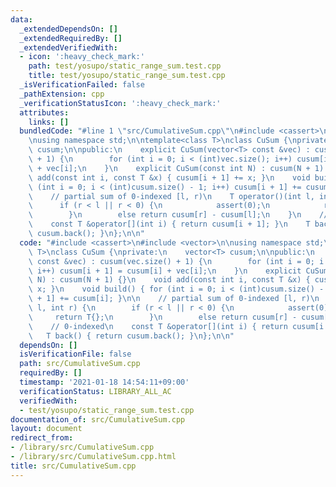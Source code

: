 ```yaml
---
data:
  _extendedDependsOn: []
  _extendedRequiredBy: []
  _extendedVerifiedWith:
  - icon: ':heavy_check_mark:'
    path: test/yosupo/static_range_sum.test.cpp
    title: test/yosupo/static_range_sum.test.cpp
  _isVerificationFailed: false
  _pathExtension: cpp
  _verificationStatusIcon: ':heavy_check_mark:'
  attributes:
    links: []
  bundledCode: "#line 1 \"src/CumulativeSum.cpp\"\n#include <cassert>\n#include <vector>\n\
    \nusing namespace std;\n\ntemplate<class T>\nclass CuSum {\nprivate:\n    vector<T>\
    \ cusum;\n\npublic:\n    explicit CuSum(vector<T> const &vec) : cusum(vec.size()\
    \ + 1) {\n        for (int i = 0; i < (int)vec.size(); i++) cusum[i + 1] = cusum[i]\
    \ + vec[i];\n    }\n    explicit CuSum(const int N) : cusum(N + 1) {}\n    void\
    \ add(const int i, const T &x) { cusum[i + 1] += x; }\n    void build() { for\
    \ (int i = 0; i < (int)cusum.size() - 1; i++) cusum[i + 1] += cusum[i]; }\n\n\
    \    // partial sum of 0-indexed [l, r)\n    T operator()(int l, int r) {\n  \
    \      if (r < l || r < 0) {\n            assert(0);\n            return T{};\n\
    \        }\n        else return cusum[r] - cusum[l];\n    }\n    // 0-indexed\n\
    \    const T &operator[](int i) { return cusum[i + 1]; }\n    T back() { return\
    \ cusum.back(); }\n};\n\n"
  code: "#include <cassert>\n#include <vector>\n\nusing namespace std;\n\ntemplate<class\
    \ T>\nclass CuSum {\nprivate:\n    vector<T> cusum;\n\npublic:\n    explicit CuSum(vector<T>\
    \ const &vec) : cusum(vec.size() + 1) {\n        for (int i = 0; i < (int)vec.size();\
    \ i++) cusum[i + 1] = cusum[i] + vec[i];\n    }\n    explicit CuSum(const int\
    \ N) : cusum(N + 1) {}\n    void add(const int i, const T &x) { cusum[i + 1] +=\
    \ x; }\n    void build() { for (int i = 0; i < (int)cusum.size() - 1; i++) cusum[i\
    \ + 1] += cusum[i]; }\n\n    // partial sum of 0-indexed [l, r)\n    T operator()(int\
    \ l, int r) {\n        if (r < l || r < 0) {\n            assert(0);\n       \
    \     return T{};\n        }\n        else return cusum[r] - cusum[l];\n    }\n\
    \    // 0-indexed\n    const T &operator[](int i) { return cusum[i + 1]; }\n \
    \   T back() { return cusum.back(); }\n};\n\n"
  dependsOn: []
  isVerificationFile: false
  path: src/CumulativeSum.cpp
  requiredBy: []
  timestamp: '2021-01-18 14:54:11+09:00'
  verificationStatus: LIBRARY_ALL_AC
  verifiedWith:
  - test/yosupo/static_range_sum.test.cpp
documentation_of: src/CumulativeSum.cpp
layout: document
redirect_from:
- /library/src/CumulativeSum.cpp
- /library/src/CumulativeSum.cpp.html
title: src/CumulativeSum.cpp
---
```

